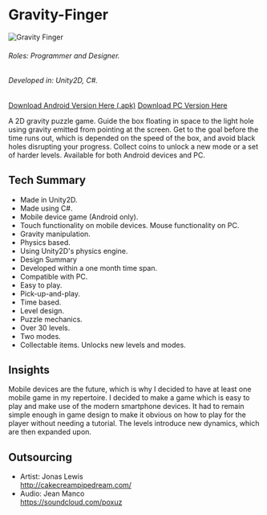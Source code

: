 # Gravity-Finger

![Gravity Finger](http://chronosayo.com/Art/iconsplash.png)

###### Roles: Programmer and Designer.
###### Developed in: Unity2D, C#.

[Download Android Version Here (.apk)](http://chronosayo.com/Games/Gravity%20Finger.apk)
[Download PC Version Here](http://chronosayo.com/Games/Gravity%20Finger%20(By%20Sayo).zip)

A 2D gravity puzzle game. Guide the box floating in space to the light hole using gravity emitted from pointing at the screen. Get to the goal before the time runs out, which is depended on the speed of the box, and avoid black holes disrupting your progress. Collect coins to unlock a new mode or a set of harder levels. Available for both Android devices and PC.

## Tech Summary
* Made in Unity2D.
* Made using C#.
* Mobile device game (Android only).
* Touch functionality on mobile devices. Mouse functionality on PC.
* Gravity manipulation.
* Physics based.
* Using Unity2D's physics engine.
* Design Summary
* Developed within a one month time span.
* Compatible with PC.
* Easy to play.
* Pick-up-and-play.
* Time based.
* Level design.
* Puzzle mechanics.
* Over 30 levels.
* Two modes.
* Collectable items. Unlocks new levels and modes.

## Insights
Mobile devices are the future, which is why I decided to have at least one mobile game in my repertoire. I decided to make a game which is easy to play and make use of the modern smartphone devices. It had to remain simple enough in game design to make it obvious on how to play for the player without needing a tutorial. The levels introduce new dynamics, which are then expanded upon.


## Outsourcing
* Artist: Jonas Lewis <br>
http://cakecreampipedream.com/ 
* Audio: Jean Manco <br>
https://soundcloud.com/poxuz
